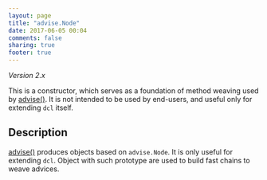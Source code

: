 ```yaml
---
layout: page
title: "advise.Node"
date: 2017-06-05 00:04
comments: false
sharing: true
footer: true
---
```


*Version 2.x*

This is a constructor, which serves as a foundation of method weaving used by [advise()](/2.x/docs/advise_js/advise/).
It is not intended to be used by end-users, and useful only for extending `dcl` itself.

## Description

[advise()](/2.x/docs/advise_js/advise/) produces objects based on `advise.Node`. It is only useful for extending `dcl`.
Object with such prototype are used to build fast chains to weave advices.
